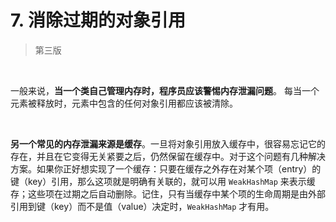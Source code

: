 # 7. 消除过期的对象引用

> 第三版

​    

一般来说，**当一个类自己管理内存时，程序员应该警惕内存泄漏问题**。 每当一个元素被释放时，元素中包含的任何对象引用都应该被清除。

​    

**另一个常见的内存泄漏来源是缓存**。一旦将对象引用放入缓存中，很容易忘记它的存在，并且在它变得无关紧要之后，仍然保留在缓存中。对于这个问题有几种解决方案。如果你正好想实现了一个缓存：只要在缓存之外存在对某个项（entry）的键（key）引用，那么这项就是明确有关联的，就可以用 `WeakHashMap` 来表示缓存；这些项在过期之后自动删除。记住，只有当缓存中某个项的生命周期是由外部引用到键（key）而不是值（value）决定时，`WeakHashMap` 才有用。